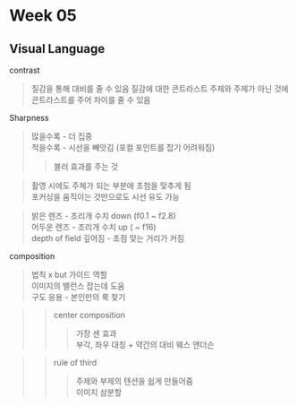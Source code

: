 Week 05
=============

Visual Language
-------------
contrast
>질감을 통해 대비를 줄 수 있음
>질감에 대한 콘트라스트
>주제와 주제가 아닌 것에 콘트라스트를 주어 차이를 줄 수 있음

Sharpness
>많을수록 - 더 집중  
>적을수록 - 시선을 빼앗김 (포컬 포인트를 잡기 어려워짐) 
>> 블러 효과를 주는 것   

> 촬영 시에도 주체가 되는 부분에 초첨을 맞추게 됨  
> 포커싱을 움직이는 것만으로도 시선 유도 가능  

> 밝은 렌즈 - 조리개 수치 down (f0.1 ~ f2.8)  
> 어두운 렌즈 - 조리개 수치 up ( ~ f16)  
> depth of field 깊어짐 - 초점 맞는 거리가 커짐  


composition
> 법칙 x but 가이드 역할  
> 이미지의 밸런스 잡는데 도움  
> 구도 응용 - 본인만의 룩 찾기  

>> center composition  
>>> 가장 센 효과   
>>> 부각, 좌우 대칭 + 약간의 대비
>>> 웨스 앤더슨   

>> rule of third  
>>> 주제와 부제의 텐션을 쉽게 만들어줌   
>>> 이미지 삼분할

